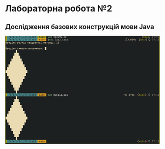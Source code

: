 # Лабораторна робота №2
## Дослідження базових конструкцій мови Java
![Screenshot](https://raw.githubusercontent.com/forlpnu/CPPT_Derevianko_ST_KI-36_1/main/Lab2/screen.png "Screenshot")
